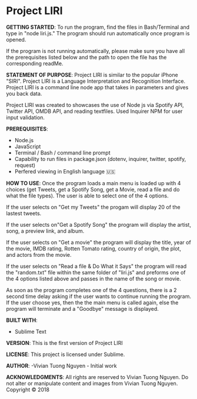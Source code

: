 # Project LIRI
**GETTING STARTED**:
To run the program, find the files in Bash/Terminal and type in "node liri.js." The program should run automatically once program is opened.

If the program is not running automatically, please make sure you have all the prerequisites listed below and the path to open the file has the corresponding readMe.

**STATEMENT OF PURPOSE**:
Project LIRI is similar to the popular iPhone "SIRI". Project LIRI is a Language Interpretation and Recognition Interface. Project LIRI is a command line node app that takes in parameters and gives you back data.

Project LIRI was created to showcases the use of Node js via Spotify API, Twitter API, OMDB API, and reading textfiles. Used Inquirer NPM for user input validation.

**PREREQUISITES**:
- Node.js
- JavaScript
- Terminal / Bash / command line prompt
- Capability to run files in package.json (dotenv, inquirer, twitter, spotify, request)
- Perfered viewing in English language :us:

**HOW TO USE**:
Once the program loads a main menu is loaded up with 4 choices (get Tweets, get a Spotify Song, get a Movie, read a file and do what the file types). The user is able to select one of the 4 options.

If the user selects on "Get my Tweets" the progam will display 20 of the lastest tweets.

If the user selects on"Get a Spotify Song" the program will display the artist, song, a preview link, and album.

If the user selects on "Get a movie" the program will display the title, year of the movie, IMDB rating, Rotten Tomato rating, country of origin, the plot, and actors from the movie.

If the user selects on "Read a file & Do What it Says" the program will read the "random.txt" file within the same folder of "liri.js" and preforms one of the 4 options listed above and passes in the name of the song or movie.

As soon as the program completes one of the 4 questions, there is a 2 second time delay asking if the user wants to continue running the program. If the user choose yes, then the the main menu is called again, else the program will terminate and a "Goodbye" message is displayed.

**BUILT WITH**:
- Sublime Text

**VERSION**:
This is the first version of Project LIRI

**LICENSE**:
This project is licensed under Sublime.

**AUTHOR**:
-Vivian Tuong Nguyen - Initial work

**ACKNOWLEDGMENTS**:
All rights are reserved to Vivian Tuong Nguyen. Do not alter or manipulate content and images from Vivian Tuong Nguyen.
Copyright   :copyright: 2018

